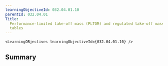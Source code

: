 ```yaml
---
learningObjectiveId: 032.04.01.10
parentId: 032.04.01
Title:
  Performance-limited take-off mass (PLTOM) and regulated take-off mass (RTOM)
  tables
---
```


```tsx eval
<LearningOBjectives learningObjectiveId={032.04.01.10} />
```

## Summary
